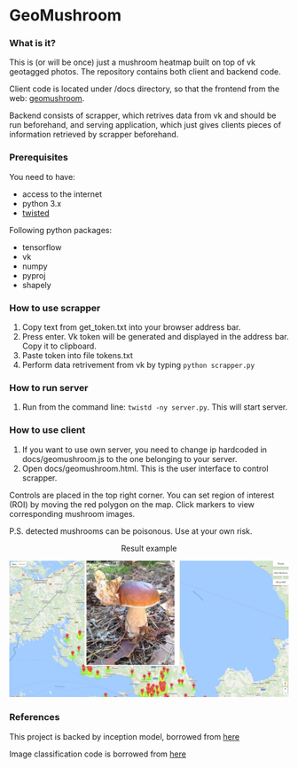# GeoMushroom

### What is it?
This is (or will be once) just a mushroom heatmap built on top of vk geotagged photos. The repository contains both client and backend code. 

Client code is located under /docs directory, so that the frontend from the web: [geomushroom](https://aspirisha.github.io/GeoMushroom/geomushroom.html).

Backend consists of scrapper, which retrives data from vk and should be run beforehand, and serving application, which just gives clients pieces of information retrieved by scrapper beforehand.


### Prerequisites
You need to have: 
* access to the internet
* python 3.x 
* [twisted](https://twistedmatrix.com/trac/) 

Following python packages:
* tensorflow
* vk
* numpy
* pyproj
* shapely

###

### How to use scrapper
1. Copy text from get_token.txt into your browser address bar.
2. Press enter. Vk token will be generated and displayed in the address bar. Copy it to clipboard.
3. Paste token into file tokens.txt
4. Perform data retrivement from vk by typing `python scrapper.py`

### How to run server
1. Run from the command line: `twistd -ny server.py`. This will start server.

### How to use client
1. If you want to use own server, you need to change ip hardcoded in docs/geomushroom.js to the one belonging to your server. 
2. Open docs/geomushroom.html. This is the user interface to control scrapper. 

Controls are placed in the top right corner. You can set region of interest (ROI) by moving the red polygon on the map. Click markers to view corresponding mushroom images. 

P.S. detected mushrooms can be poisonous. Use at your own risk.

<center>Result example</center>

![Alt text](resources/sample.png?raw=true "Title")
### References
This project is backed by inception model, borrowed from [here](http://download.tensorflow.org/models/image/imagenet/inception-2015-12-05.tgz)

Image classification code is borrowed from [here](https://tensorflow.org/tutorials/image_recognition/)